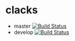 # clacks
- master [![Build Status](https://travis-ci.org/logdyn/clacks.svg?branch=master)](https://travis-ci.org/logdyn/clacks)
- develop [![Build Status](https://travis-ci.org/logdyn/clacks.svg?branch=develop)](https://travis-ci.org/logdyn/clacks)

